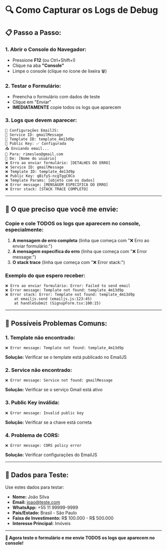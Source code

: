 # 🔍 Como Capturar os Logs de Debug

## 📋 **Passo a Passo:**

### **1. Abrir o Console do Navegador:**

- Pressione **F12** (ou Ctrl+Shift+I)
- Clique na aba **"Console"**
- Limpe o console (clique no ícone de lixeira 🗑️)

### **2. Testar o Formulário:**

- Preencha o formulário com dados de teste
- Clique em "Enviar"
- **IMEDIATAMENTE** copie todos os logs que aparecem

### **3. Logs que devem aparecer:**

```
🔧 Configurações EmailJS:
📧 Service ID: gmailMessage
📝 Template ID: template_4m13d9p
🔑 Public Key: ✅ Configurada
📤 Enviando email...
📧 Para: rimesleo@gmail.com
👤 De: [Nome do usuário]
❌ Erro ao enviar formulário: [DETALHES DO ERRO]
❌ Service ID: gmailMessage
❌ Template ID: template_4m13d9p
❌ Public Key: qBifyS-ncgTggC0Co
❌ Template Params: [objeto com os dados]
❌ Error message: [MENSAGEM ESPECÍFICA DO ERRO]
❌ Error stack: [STACK TRACE COMPLETO]
```

---

## 🎯 **O que preciso que você me envie:**

### **Copie e cole TODOS os logs que aparecem no console, especialmente:**

1. **A mensagem de erro completa** (linha que começa com "❌ Erro ao enviar formulário:")
2. **A mensagem específica do erro** (linha que começa com "❌ Error message:")
3. **O stack trace** (linha que começa com "❌ Error stack:")

### **Exemplo do que espero receber:**

```
❌ Erro ao enviar formulário: Error: Failed to send email
❌ Error message: Template not found: template_4m13d9p
❌ Error stack: Error: Template not found: template_4m13d9p
    at emailjs.send (emailjs.js:123:45)
    at handleSubmit (SignupForm.tsx:100:15)
```

---

## 🔧 **Possíveis Problemas Comuns:**

### **1. Template não encontrado:**

```
❌ Error message: Template not found: template_4m13d9p
```

**Solução:** Verificar se o template está publicado no EmailJS

### **2. Service não encontrado:**

```
❌ Error message: Service not found: gmailMessage
```

**Solução:** Verificar se o serviço Gmail está ativo

### **3. Public Key inválida:**

```
❌ Error message: Invalid public key
```

**Solução:** Verificar se a chave está correta

### **4. Problema de CORS:**

```
❌ Error message: CORS policy error
```

**Solução:** Verificar configurações do EmailJS

---

## 📱 **Dados para Teste:**

Use estes dados para testar:

- **Nome:** João Silva
- **Email:** joao@teste.com
- **WhatsApp:** +55 11 99999-9999
- **País/Estado:** Brasil - São Paulo
- **Faixa de Investimento:** R$ 100.000 - R$ 500.000
- **Interesse Principal:** Imóveis

---

**🎯 Agora teste o formulário e me envie TODOS os logs que aparecem no console!**
